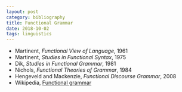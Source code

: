 ```yaml
---
layout: post
category: bibliography
title: Functional Grammar
date: 2018-10-02
tags: linguistics
---
```


* Martinent, *Functional View of Language*, 1961
* Martinent, *Studies in Functional Syntax*, 1975
* Dik, *Studies in Functional Grammar*, 1981
* Nichols, *Functional Theories of Grammar*, 1984
* Hengeveld and Mackenzie, *Functional Discourse Grammar*, 2008
* Wikipedia, [Functional grammar](https://en.wikipedia.org/wiki/Functional_linguistics)
